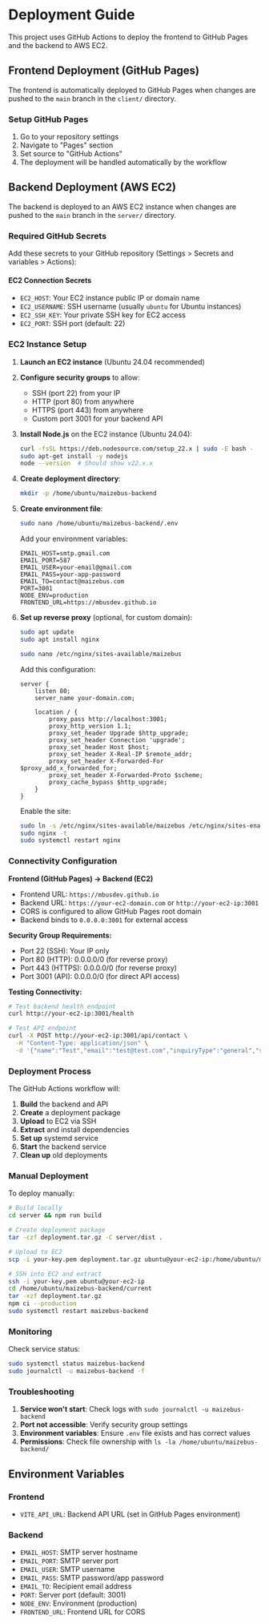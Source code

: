 # Deployment Guide

This project uses GitHub Actions to deploy the frontend to GitHub Pages and the backend to AWS EC2.

## Frontend Deployment (GitHub Pages)

The frontend is automatically deployed to GitHub Pages when changes are pushed to the `main` branch in the `client/` directory.

### Setup GitHub Pages

1. Go to your repository settings
2. Navigate to "Pages" section
3. Set source to "GitHub Actions"
4. The deployment will be handled automatically by the workflow

## Backend Deployment (AWS EC2)

The backend is deployed to an AWS EC2 instance when changes are pushed to the `main` branch in the `server/` directory.

### Required GitHub Secrets

Add these secrets to your GitHub repository (Settings > Secrets and variables > Actions):

#### EC2 Connection Secrets
- `EC2_HOST`: Your EC2 instance public IP or domain name
- `EC2_USERNAME`: SSH username (usually `ubuntu` for Ubuntu instances)
- `EC2_SSH_KEY`: Your private SSH key for EC2 access
- `EC2_PORT`: SSH port (default: 22)

### EC2 Instance Setup

1. **Launch an EC2 instance** (Ubuntu 24.04 recommended)
2. **Configure security groups** to allow:
   - SSH (port 22) from your IP
   - HTTP (port 80) from anywhere
   - HTTPS (port 443) from anywhere
   - Custom port 3001 for your backend API

3. **Install Node.js** on the EC2 instance (Ubuntu 24.04):
   ```bash
   curl -fsSL https://deb.nodesource.com/setup_22.x | sudo -E bash -
   sudo apt-get install -y nodejs
   node --version  # Should show v22.x.x
   ```

4. **Create deployment directory**:
   ```bash
   mkdir -p /home/ubuntu/maizebus-backend
   ```

5. **Create environment file**:
   ```bash
   sudo nano /home/ubuntu/maizebus-backend/.env
   ```
   Add your environment variables:
   ```env
   EMAIL_HOST=smtp.gmail.com
   EMAIL_PORT=587
   EMAIL_USER=your-email@gmail.com
   EMAIL_PASS=your-app-password
   EMAIL_TO=contact@maizebus.com
   PORT=3001
   NODE_ENV=production
   FRONTEND_URL=https://mbusdev.github.io
   ```

6. **Set up reverse proxy** (optional, for custom domain):
   ```bash
   sudo apt update
   sudo apt install nginx
   
   sudo nano /etc/nginx/sites-available/maizebus
   ```
   Add this configuration:
   ```nginx
   server {
       listen 80;
       server_name your-domain.com;
       
       location / {
           proxy_pass http://localhost:3001;
           proxy_http_version 1.1;
           proxy_set_header Upgrade $http_upgrade;
           proxy_set_header Connection 'upgrade';
           proxy_set_header Host $host;
           proxy_set_header X-Real-IP $remote_addr;
           proxy_set_header X-Forwarded-For $proxy_add_x_forwarded_for;
           proxy_set_header X-Forwarded-Proto $scheme;
           proxy_cache_bypass $http_upgrade;
       }
   }
   ```
   Enable the site:
   ```bash
   sudo ln -s /etc/nginx/sites-available/maizebus /etc/nginx/sites-enabled/
   sudo nginx -t
   sudo systemctl restart nginx
   ```

### Connectivity Configuration

**Frontend (GitHub Pages) → Backend (EC2)**
- Frontend URL: `https://mbusdev.github.io`
- Backend URL: `https://your-ec2-domain.com` or `http://your-ec2-ip:3001`
- CORS is configured to allow GitHub Pages root domain
- Backend binds to `0.0.0.0:3001` for external access

**Security Group Requirements:**
- Port 22 (SSH): Your IP only
- Port 80 (HTTP): 0.0.0.0/0 (for reverse proxy)
- Port 443 (HTTPS): 0.0.0.0/0 (for reverse proxy)
- Port 3001 (API): 0.0.0.0/0 (for direct API access)

**Testing Connectivity:**
```bash
# Test backend health endpoint
curl http://your-ec2-ip:3001/health

# Test API endpoint
curl -X POST http://your-ec2-ip:3001/api/contact \
  -H "Content-Type: application/json" \
  -d '{"name":"Test","email":"test@test.com","inquiryType":"general","subject":"Test","message":"Test"}'
```

### Deployment Process

The GitHub Actions workflow will:

1. **Build** the backend and API
2. **Create** a deployment package
3. **Upload** to EC2 via SSH
4. **Extract** and install dependencies
5. **Set up** systemd service
6. **Start** the backend service
7. **Clean up** old deployments

### Manual Deployment

To deploy manually:

```bash
# Build locally
cd server && npm run build

# Create deployment package
tar -czf deployment.tar.gz -C server/dist .

# Upload to EC2
scp -i your-key.pem deployment.tar.gz ubuntu@your-ec2-ip:/home/ubuntu/maizebus-backend/current/

# SSH into EC2 and extract
ssh -i your-key.pem ubuntu@your-ec2-ip
cd /home/ubuntu/maizebus-backend/current
tar -xzf deployment.tar.gz
npm ci --production
sudo systemctl restart maizebus-backend
```

### Monitoring

Check service status:
```bash
sudo systemctl status maizebus-backend
sudo journalctl -u maizebus-backend -f
```

### Troubleshooting

1. **Service won't start**: Check logs with `sudo journalctl -u maizebus-backend`
2. **Port not accessible**: Verify security group settings
3. **Environment variables**: Ensure `.env` file exists and has correct values
4. **Permissions**: Check file ownership with `ls -la /home/ubuntu/maizebus-backend/`

## Environment Variables

### Frontend
- `VITE_API_URL`: Backend API URL (set in GitHub Pages environment)

### Backend
- `EMAIL_HOST`: SMTP server hostname
- `EMAIL_PORT`: SMTP server port
- `EMAIL_USER`: SMTP username
- `EMAIL_PASS`: SMTP password/app password
- `EMAIL_TO`: Recipient email address
- `PORT`: Server port (default: 3001)
- `NODE_ENV`: Environment (production)
- `FRONTEND_URL`: Frontend URL for CORS